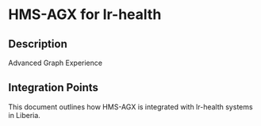 # HMS-AGX for lr-health

## Description

Advanced Graph Experience

## Integration Points

This document outlines how HMS-AGX is integrated with lr-health systems in Liberia.
